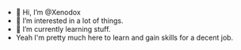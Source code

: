 - 👋 Hi, I’m @Xenodox
- 👀 I’m interested in a lot of things.
- 🌱 I’m currently learning stuff.
- Yeah I'm pretty much here to learn and gain skills for a decent job.

<!---
Xenodox/Xenodox is a ✨ special ✨ repository because its `README.md` (this file) appears on your GitHub profile.
You can click the Preview link to take a look at your changes.
--->
